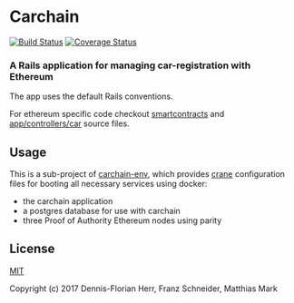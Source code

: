 # Carchain

[![Build Status](https://travis-ci.org/blc-psi/carchain.svg?branch=master)](https://travis-ci.org/blc-psi/carchain)
[![Coverage Status](https://img.shields.io/coveralls/blc-psi/carchain.svg)](https://coveralls.io/github/blc-psi/carchain)

### A Rails application for managing car-registration with Ethereum

The app uses the default Rails conventions.

For ethereum specific code checkout [smartcontracts](smartcontracts) and [app/controllers/car](app/controllers) source files.

## Usage

This is a sub-project of [carchain-env](https://github.com/blc-psi/carchain-env), which provides
[crane](https://github.com/michaelsauter/crane) configuration files for booting all necessary
services using docker:
* the carchain application
* a postgres database for use with carchain
* three Proof of Authority Ethereum nodes using parity

## License

[MIT](https://github.com/blc-psi/carchain/blob/master/LICENSE)

Copyright (c) 2017 Dennis-Florian Herr, Franz Schneider, Matthias Mark
